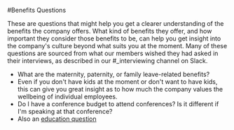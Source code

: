 #Benefits Questions

These are questions that might help you get a clearer understanding of the benefits the company offers.  What kind of benefits they offer, and how important they consider those benefits to be, can help you get insight into the company's culture beyond what suits you at the moment.  Many of these questions are sourced from what our members wished they had asked in their interviews, as described in our #_interviewing channel on Slack.

*  What are the maternity, paternity, or family leave-related benefits?
  *  Even if you don't have kids at the moment or don't want to have kids, this can give you great insight as to how much the company values the wellbeing of individual employees.
*  Do I have a conference budget to attend conferences?  Is it different if I'm speaking at that conference?
  *  Also an [education question]()
